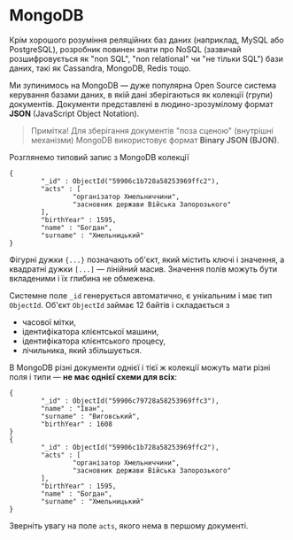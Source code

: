 # MongoDB

Крім хорошого розуміння реляційних баз даних (наприклад, MySQL або PostgreSQL), розробник повинен знати про NoSQL (зазвичай розшифровується як "non SQL", "non relational" чи "не тільки SQL") бази даних, такі як Cassandra, MongoDB, Redis тощо.

Ми зупинимось на MongoDB — дуже популярна Open Source система керування базами даних, в якій дані зберігаються як колекції (групи) документів. Документи представлені в людино-зрозумілому формат **JSON** (JavaScript Object Notation).

> Примітка! Для зберігання документів "поза сценою" (внутрішні механізми) MongoDB використовує формат **Binary JSON (BJON)**.

Розглянемо типовий запис з MongoDB колекції

```
{
        "_id" : ObjectId("59906c1b728a58253969ffc2"),
        "acts" : [
                "організатор Хмельниччини",
                "засновник держави Війська Запорозького"
        ],
        "birthYear" : 1595,
        "name" : "Богдан",
        "surname" : "Хмельницький"
}
```

Фігурні дужки `{...}` позначають об'єкт, який містить ключі і значення, а квадратні дужки `[...]` — лінійний масив. Значення полів можуть бути вкладеними і їх глибина не обмежена.

Системне поле `_id` генерується автоматично, є унікальним і має тип `ObjectId`. Об'єкт `ObjectId` займає 12 байтів і складається з

* часової мітки,
* ідентифікатора клієнтської машини,
* ідентифікатора клієнтського процесу,
* лічильника, який збільшується.

В MongoDB різні документи однієї і тієї ж колекції можуть мати різні поля і типи — **не має однієї схеми для всіх**:

```
{
        "_id" : ObjectId("59906c79728a58253969ffc3"),
        "name" : "Іван",
        "surname" : "Виговський",
        "birthYear" : 1608
}
{
        "_id" : ObjectId("59906c1b728a58253969ffc2"),
        "acts" : [
                "організатор Хмельниччини",
                "засновник держави Війська Запорозького"
        ],
        "birthYear" : 1595,
        "name" : "Богдан",
        "surname" : "Хмельницький"
}
```
Зверніть увагу на поле `acts`, якого нема в першому документі.



